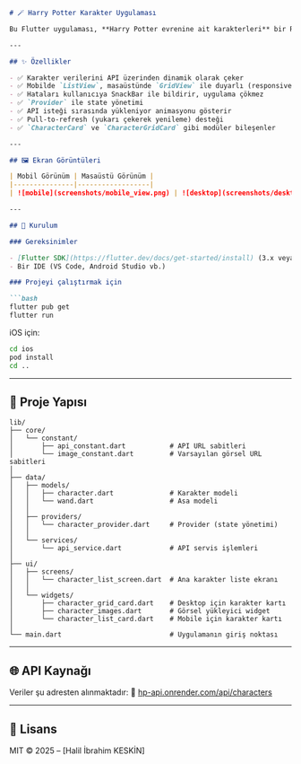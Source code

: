 
````markdown
# 🪄 Harry Potter Karakter Uygulaması

Bu Flutter uygulaması, **Harry Potter evrenine ait karakterleri** bir REST API üzerinden çekip kullanıcıya şık bir arayüz ile sunar. Uygulama mobil ve masaüstü cihazlara duyarlı olup, Provider ile yönetilen sade ve güçlü bir mimariye sahiptir.

---

## ✨ Özellikler

- ✅ Karakter verilerini API üzerinden dinamik olarak çeker
- ✅ Mobilde `ListView`, masaüstünde `GridView` ile duyarlı (responsive) yapı
- ✅ Hataları kullanıcıya SnackBar ile bildirir, uygulama çökmez
- ✅ `Provider` ile state yönetimi
- ✅ API isteği sırasında yükleniyor animasyonu gösterir
- ✅ Pull-to-refresh (yukarı çekerek yenileme) desteği
- ✅ `CharacterCard` ve `CharacterGridCard` gibi modüler bileşenler

---

## 🖼️ Ekran Görüntüleri

| Mobil Görünüm | Masaüstü Görünüm |
|---------------|------------------|
| ![mobile](screenshots/mobile_view.png) | ![desktop](screenshots/desktop_view.png) |

---

## 🚀 Kurulum

### Gereksinimler

- [Flutter SDK](https://flutter.dev/docs/get-started/install) (3.x veya üstü)
- Bir IDE (VS Code, Android Studio vb.)

### Projeyi çalıştırmak için

```bash
flutter pub get
flutter run
````

iOS için:

```bash
cd ios
pod install
cd ..
```

---

## 📁 Proje Yapısı

```text
lib/
├── core/
│   └── constant/
│       ├── api_constant.dart           # API URL sabitleri
│       └── image_constant.dart         # Varsayılan görsel URL sabitleri
│
├── data/
│   ├── models/
│   │   ├── character.dart              # Karakter modeli
│   │   └── wand.dart                   # Asa modeli
│   │
│   ├── providers/
│   │   └── character_provider.dart     # Provider (state yönetimi)
│   │
│   └── services/
│       └── api_service.dart            # API servis işlemleri
│
├── ui/
│   ├── screens/
│   │   └── character_list_screen.dart  # Ana karakter liste ekranı
│   │
│   └── widgets/
│       ├── character_grid_card.dart    # Desktop için karakter kartı
│       ├── character_images.dart       # Görsel yükleyici widget
│       └── character_list_card.dart    # Mobile için karakter kartı
│
└── main.dart                           # Uygulamanın giriş noktası
```

---

## 🌐 API Kaynağı

Veriler şu adresten alınmaktadır:
🔗 [hp-api.onrender.com/api/characters](https://hp-api.onrender.com/api/characters)

---


## 📄 Lisans

MIT © 2025 – \[Halil İbrahim KESKİN]

```

